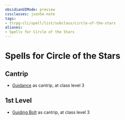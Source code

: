 ```yaml
---
obsidianUIMode: preview
cssclasses: json5e-note
tags:
- ttrpg-cli/spell/list/subclass/circle-of-the-stars
aliases:
- Spells for Circle of the Stars
---
```

# Spells for Circle of the Stars

## Cantrip

- [Guidance](Інструменти%20ДМ/CLI/spells/guidance-xphb.md "XPHB") as cantrip, at class level 3

## 1st Level

- [Guiding Bolt](Інструменти%20ДМ/CLI/spells/guiding-bolt-xphb.md "XPHB") as cantrip, at class level 3